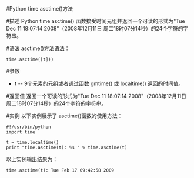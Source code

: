 #Python time asctime()方法

#描述
Python time asctime() 函数接受时间元组并返回一个可读的形式为"Tue Dec 11 18:07:14 2008"（2008年12月11日 周二18时07分14秒）的24个字符的字符串。

#语法
asctime()方法语法：

```
time.asctime([t]))
```

#参数
- t -- 9个元素的元组或者通过函数 gmtime() 或 localtime() 返回的时间值。

#返回值
返回一个可读的形式为"Tue Dec 11 18:07:14 2008"（2008年12月11日 周二18时07分14秒）的24个字符的字符串。

#实例
以下实例展示了 asctime()函数的使用方法：

```
#!/usr/bin/python
import time

t = time.localtime()
print "time.asctime(t): %s " % time.asctime(t)
```

以上实例输出结果为：

```
time.asctime(t): Tue Feb 17 09:42:58 2009
```